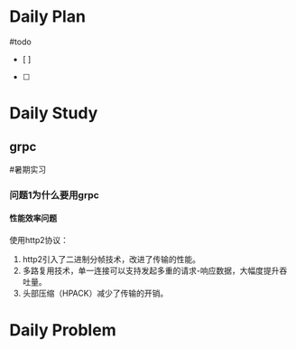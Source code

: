 # Daily Plan
#todo
- [ ] 
- [ ] 
# Daily Study
## grpc
#暑期实习
### 问题1为什么要用grpc
#### 性能效率问题
使用http2协议：
1. http2引入了二进制分帧技术，改进了传输的性能。
2. 多路复用技术，单一连接可以支持发起多重的请求-响应数据，大幅度提升吞吐量。
3. 头部压缩（HPACK）减少了传输的开销。
#### 
# Daily Problem